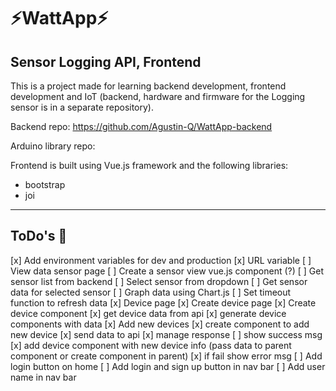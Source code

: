 # ⚡WattApp⚡


 ## Sensor Logging API, Frontend

 This is a project made for learning backend development, frontend development and IoT (backend, hardware and firmware for the Logging sensor is in a separate repository).

 Backend repo: https://github.com/Agustin-Q/WattApp-backend
 
 Arduino library repo:

Frontend is built using Vue.js framework and the following libraries:

+ bootstrap
+ joi

--------------------------------------------------
## ToDo's 💪
[x] Add environment variables for dev and production
  [x] URL variable
[ ] View data sensor page
  [ ] Create a sensor view vue.js component (?)
  [ ] Get sensor list from backend
  [ ] Select sensor from dropdown
  [ ] Get sensor data for selected sensor
  [ ] Graph data using Chart.js
  [ ] Set timeout function to refresh data
[x] Device page
  [x] Create device page
  [x] Create device component
  [x] get device data from api
  [x] generate device components with data
  [x] Add new devices
    [x] create component to add new device
    [x] send data to api
    [x] manage response
      [ ] show success msg
      [x] add device component with new device info (pass data to parent component or create component in parent)
      [x] if fail show error msg
[ ] Add login button on home
[ ] Add login and sign up button in nav bar
[ ] Add user name in nav bar